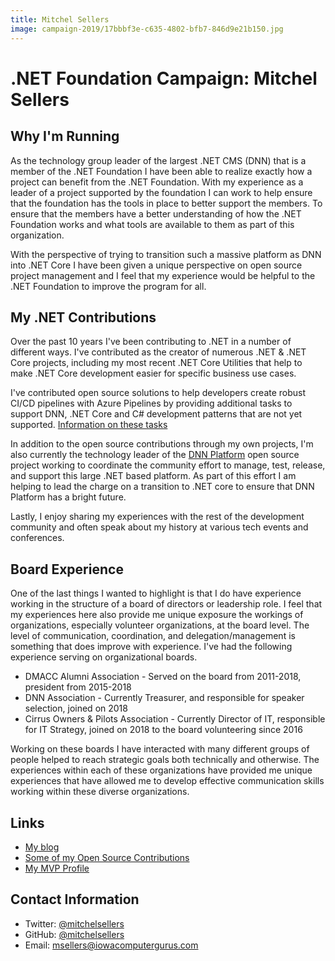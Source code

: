 ```yaml
---
title: Mitchel Sellers
image: campaign-2019/17bbbf3e-c635-4802-bfb7-846d9e21b150.jpg
---
```


# .NET Foundation Campaign: Mitchel Sellers

## Why I'm Running
As the technology group leader of the largest .NET CMS (DNN) that is a member of the .NET Foundation I have been able to realize exactly how a project can benefit from the .NET Foundation.  With my experience as a leader of a project supported by the foundation I can work to help ensure that the foundation has the tools in place to better support the members.  To ensure that the members have a better understanding of how the .NET Foundation works and what tools are available to them as part of this organization.

With the perspective of trying to transition such a massive platform as DNN into .NET Core I have been given a unique perspective on open source project management and I feel that my experience would be helpful to the .NET Foundation to improve the program for all.

## My .NET Contributions
Over the past 10 years I've been contributing to .NET in a number of different ways.  I've contributed as the creator of numerous .NET & .NET Core projects, including my most recent .NET Core Utilities that help to make .NET Core development easier for specific business use cases.

I've contributed open source solutions to help developers create robust CI/CD pipelines with Azure Pipelines by providing additional tasks to support DNN, .NET Core and C# development patterns that are not yet supported.  [Information on these tasks](https://github.com/IowaComputerGurus/Azure-DevOps-Extensions)

In addition to the open source contributions through my own projects, I'm also currently the technology leader of the [DNN Platform](https://www.github.com/dnnsoftware/dnn.platform) open source project working to coordinate the community effort to manage, test, release, and support this large .NET based platform.  As part of this effort I am helping to lead the charge on a transition to .NET core to ensure that DNN Platform has a bright future.

Lastly, I enjoy sharing my experiences with the rest of the development community and often speak about my history at various tech events and conferences.

## Board Experience
One of the last things I wanted to highlight is that I do have experience working in the structure of a board of directors or leadership role.  I feel that my experiences here also provide me unique exposure the workings of organizations, especially volunteer organizations, at the board level.  The level of communication, coordination, and delegation/management is something that does improve with experience.  I've had the following experience serving on organizational boards.

* DMACC Alumni Association - Served on the board from 2011-2018, president from 2015-2018
* DNN Association - Currently Treasurer, and responsible for speaker selection, joined on 2018
* Cirrus Owners & Pilots Association - Currently Director of IT, responsible for IT Strategy, joined on 2018 to the board volunteering since 2016

Working on these boards I have interacted with many different groups of people helped to reach strategic goals both technically and otherwise.  The experiences within each of these organizations have provided me unique experiences that have allowed me to develop effective communication skills working within these diverse organizations.

## Links
* [My blog](https://www.mitchelsellers.com)
* [Some of my Open Source Contributions](https://github.com/iowacomputergurus)
* [My MVP Profile](https://mvp.microsoft.com/en-us/PublicProfile/4025428?fullName=Mitchel%20Wyndham%20Sellers)

## Contact Information
* Twitter: [@mitchelsellers](https://twitter.com/mitchelsellers)
* GitHub: [@mitchelsellers](https://github.com/mitchelsellers)
* Email: [msellers@iowacomputergurus.com](mailto:msellers@iowacomputergurus.com)
